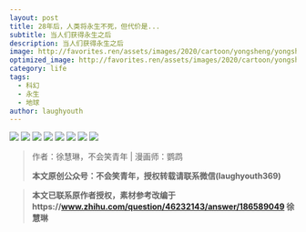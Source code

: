 ```yaml
---
layout: post
title: 28年后，人类将永生不死，但代价是...
subtitle: 当人们获得永生之后
description: 当人们获得永生之后
image: http://favorites.ren/assets/images/2020/cartoon/yongsheng/yongsheng00.jpeg
optimized_image: http://favorites.ren/assets/images/2020/cartoon/yongsheng/yongsheng00.jpeg
category: life
tags:
  - 科幻
  - 永生
  - 地球
author: laughyouth
---
```


![](http://favorites.ren/assets/images/2020/cartoon/yongsheng/yongsheng01.jpg)
![](http://favorites.ren/assets/images/2020/cartoon/yongsheng/yongsheng02.jpg)
![](http://favorites.ren/assets/images/2020/cartoon/yongsheng/yongsheng03.jpg)
![](http://favorites.ren/assets/images/2020/cartoon/yongsheng/yongsheng04.jpg)
![](http://favorites.ren/assets/images/2020/cartoon/yongsheng/yongsheng05.jpg)
![](http://favorites.ren/assets/images/2020/cartoon/yongsheng/yongsheng06.jpg)
![](http://favorites.ren/assets/images/2020/cartoon/yongsheng/yongsheng07.jpg)
![](http://favorites.ren/assets/images/2020/cartoon/yongsheng/yongsheng08.jpg)


>作者：徐慧琳，不会笑青年 | 漫画师：鹦鹉
>
>**本文原创公众号：不会笑青年，授权转载请联系微信(laughyouth369)**

>**本文已联系原作者授权，素材参考改编于https://www.zhihu.com/question/46232143/answer/186589049 徐慧琳**
